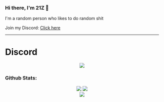 ### Hi there, I'm 21Z 👋

I'm a random person who likes to do random shit

Join my Discord: [Click here](https://discord.gg/ksHApP35zQ)

---

# Discord
<p align="center">
   <a href="https://discord.com/users/1042421679009308753">
      <img src="https://lanyard.cnrad.dev/api/1042421679009308753?animated=true&hideDiscrim=true&bg=010409" data-verif="230293"/>
   </a>
</p>

### Github Stats:
<div align="center">
  <img src="https://github-readme-stats.vercel.app/api?username=21Z&theme=tokyonight&show_icons=true&hide_border=true" />
  <img src="https://github-readme-streak-stats-ten-topaz.vercel.app/?user=21Z&theme=tokyonight&hide_border=true" />
  <br>
  <img src="https://github-readme-activity-graph.vercel.app/graph?username=21Z&theme=tokyonight&hide_border=true&bg_color=1A1B27" />
</div>

[nodejs]: https://nodejs.org/
